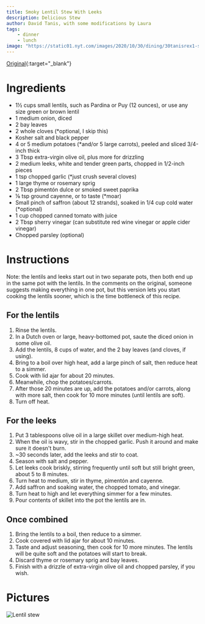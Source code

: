 ```yaml
---
title: Smoky Lentil Stew With Leeks
description: Delicious Stew
author: David Tanis, with some modifications by Laura
tags:
    - dinner
    - lunch
image: "https://static01.nyt.com/images/2020/10/30/dining/30tanisrex1-stew/merlin_179039508_8384549d-9354-48f6-88ad-3f0139cf2820-articleLarge.jpg"
---
```


[Original](https://cooking.nytimes.com/recipes/1021588-smoky-lentil-stew-with-leeks-and-potatoes){:target="_blank"}

# Ingredients

* 1½ cups small lentils, such as Pardina or Puy (12 ounces), or use any size green or brown lentil
* 1 medium onion, diced
* 2 bay leaves
* 2 whole cloves (*optional, I skip this)
* Kosher salt and black pepper
* 4 or 5 medium potatoes (*and/or 5 large carrots), peeled and sliced 3/4-inch thick
* 3 Tbsp extra-virgin olive oil, plus more for drizzling
* 2 medium leeks, white and tender green parts, chopped in 1/2-inch pieces
* 1 tsp chopped garlic (*just crush several cloves)
* 1 large thyme or rosemary sprig
* 2 Tbsp pimentón dulce or smoked sweet paprika
* ⅛ tsp ground cayenne, or to taste (*moar)
* Small pinch of saffron (about 12 strands), soaked in 1/4 cup cold water (*optional)
* 1 cup chopped canned tomato with juice
* 2 Tbsp sherry vinegar (can substitute red wine vinegar or apple cider vinegar)
* Chopped parsley (optional)

# Instructions

Note: the lentils and leeks start out in two separate pots, then both end up in the same pot with the lentils. In the comments on the original, someone suggests making everything in one pot, but this version lets you start cooking the lentils sooner, which is the time bottleneck of this recipe.

## For the lentils
1. Rinse the lentils.
1. In a Dutch oven or large, heavy-bottomed pot, saute the diced onion in some olive oil.
1. Add the lentils, 8 cups of water, and the 2 bay leaves (and cloves, if using).
1. Bring to a boil over high heat, add a large pinch of salt, then reduce heat to a simmer.
1. Cook with lid ajar for about 20 minutes.
1. Meanwhile, chop the potatoes/carrots.
1. After those 20 minutes are up, add the potatoes and/or carrots, along with more salt, then cook for 10 more minutes (until lentils are soft).
1. Turn off heat.

## For the leeks
1. Put 3 tablespoons olive oil in a large skillet over medium-high heat.
1. When the oil is wavy, stir in the chopped garlic. Push it around and make sure it doesn't burn.
1. ~30 seconds later, add the leeks and stir to coat.
1. Season with salt and pepper.
1. Let leeks cook briskly, stirring frequently until soft but still bright green, about 5 to 8 minutes.
1. Turn heat to medium, stir in thyme, pimentón and cayenne.
1. Add saffron and soaking water, the chopped tomato, and vinegar.
1. Turn heat to high and let everything simmer for a few minutes.
1. Pour contents of skillet into the pot the lentils are in.

## Once combined
1. Bring the lentils to a boil, then reduce to a simmer.
1. Cook covered with lid ajar for about 10 minutes.
1. Taste and adjust seasoning, then cook for 10 more minutes. The lentils will be quite soft and the potatoes will start to break.
1. Discard thyme or rosemary sprig and bay leaves.
1. Finish with a drizzle of extra-virgin olive oil and chopped parsley, if you wish.

# Pictures

![Lentil stew](https://static01.nyt.com/images/2020/10/30/dining/30tanisrex1-stew/merlin_179039508_8384549d-9354-48f6-88ad-3f0139cf2820-articleLarge.jpg)